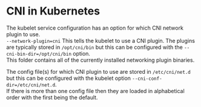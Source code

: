 # CNI in Kubernetes

The kubelet service configuration has an option for which CNI network plugin to use.  
`--network-plugin=cni`  This tells the kubelet to use a CNI plugin.  The plugins are typically stored in `/opt/cni/bin` but this can be configured with the `--cni-bin-dir=/opt/cni/bin` option.  
This folder contains all of the currently installed networking plugin binaries.

The config file(s) for which CNI plugin to use are stored in `/etc/cni/net.d` but this can be configured with the kubelet option `--cni-conf-dir=/etc/cni/net.d`.  
If there is more than one config file then they are loaded in alphabetical order with the first being the default.